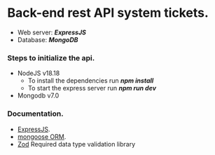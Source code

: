# Back-end rest API system tickets.

- Web server: **_ExpressJS_**
- Database: **_MongoDB_**

### Steps to initialize the api.

- NodeJS v18.18
    - To install the dependencies run **_npm install_**
    - To start the express server run **_npm run dev_**
- Mongodb v7.0

### Documentation.

- [ExpressJS](https://expressjs.com/).
- [mongoose ORM](https://mongoosejs.com/).
- [Zod](https://zod.dev/) Required data type validation library